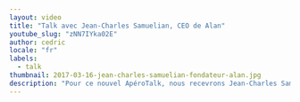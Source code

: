 ```yaml
---
layout: video
title: "Talk avec Jean-Charles Samuelian, CEO de Alan"
youtube_slug: "zNN7IYka02E"
author: cedric
locale: "fr"
labels:
  - talk
thumbnail: 2017-03-16-jean-charles-samuelian-fondateur-alan.jpg
description: "Pour ce nouvel ApéroTalk, nous recevrons Jean-Charles Samuelian, co-fondateur et CEO d'Alan, la nouvelle mutuelle d’entreprise 100% digitale !"
---
```

